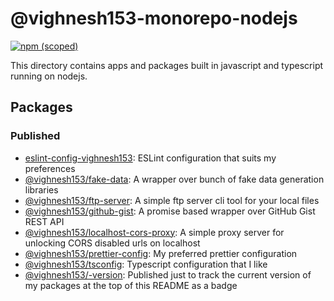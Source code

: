 # @vighnesh153-monorepo-nodejs

[![npm (scoped)](https://img.shields.io/npm/v/@vighnesh153/-version)](https://www.npmjs.com/package/@vighnesh153/-version)

This directory contains apps and packages built in javascript and typescript running on nodejs.

## Packages

### Published

- [eslint-config-vighnesh153](https://www.npmjs.com/package/eslint-config-vighnesh153): ESLint configuration that suits
  my preferences
- [@vighnesh153/fake-data](https://www.npmjs.com/package/@vighnesh153/fake-data): A wrapper over bunch of fake data
  generation libraries
- [@vighnesh153/ftp-server](https://www.npmjs.com/package/@vighnesh153/ftp-server): A simple ftp server cli tool for
  your local files
- [@vighnesh153/github-gist](https://www.npmjs.com/package/@vighnesh153/github-gist): A promise based wrapper over
  GitHub Gist REST API
- [@vighnesh153/localhost-cors-proxy](https://www.npmjs.com/package/@vighnesh153/localhost-cors-proxy): A simple proxy
  server for unlocking CORS disabled urls on localhost
- [@vighnesh153/prettier-config](https://www.npmjs.com/package/@vighnesh153/prettier-config): My preferred prettier
  configuration
- [@vighnesh153/tsconfig](https://www.npmjs.com/package/@vighnesh153/tsconfig): Typescript configuration that I like
- [@vighnesh153/-version](https://www.npmjs.com/package/@vighnesh153/version-tracker): Published just to track the
  current version of my packages at the top of this README as a badge
